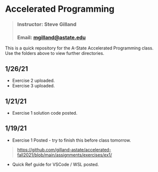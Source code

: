 # Accelerated Programming
> ### Instructor: Steve Gilland
> ### Email: mgilland@astate.edu

  
This is a quick repository for the A-State Accelerated Programming class. Use the folders above to view further directories.


## 1/26/21
* Exercise 2 uploaded.
* Exercise 3 uploaded.

## 1/21/21
* Exercise 1 solution code posted.

## 1/19/21
* Exercise 1 Posted - try to finish this before class tomorrow.
> https://github.com/gilland-astate/accelerated-fall2021/blob/main/assignments/exercises/ex1/
* Quick Ref guide for VSCode / WSL posted.